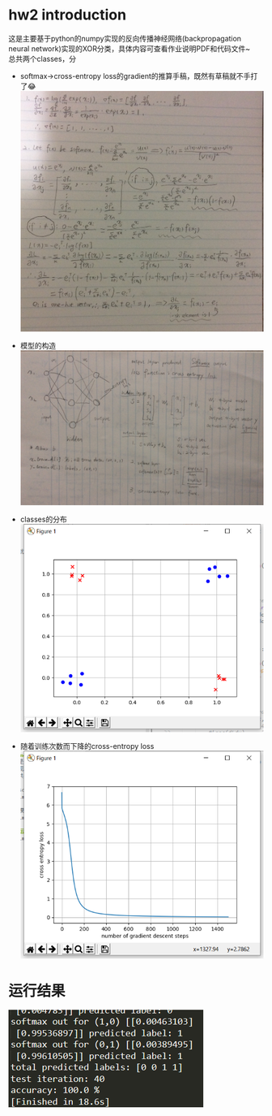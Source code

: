 # hw2 introduction
这是主要基于python的numpy实现的反向传播神经网络(backpropagation neural network)实现的XOR分类，具体内容可查看作业说明PDF和代码文件~  
总共两个classes，分

* softmax->cross-entropy loss的gradient的推算手稿，既然有草稿就不手打了😂  
![image](./scen_gradient.JPG)  

* 模型的构造
![image](./IMG_4742.JPG)  

* classes的分布  
![image](./instance_distribution.png)  

* 随着训练次数而下降的cross-entropy loss  
![image](./cent_loss_down.png)  


# 运行结果
![image](./hw2result.png)